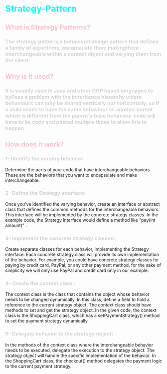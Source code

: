# <span style = "color:cyan" > Strategy-Pattern </span>

## <span style = "color:pink" >What is Strategy Patterns? </span>

### <span style="color:lightgrey">The strategy patter is a behavioral design pattern that defines a family of algorithms, encapsulate them makingthem interchangeable within a context object and varying them from the client.</span>

## <span style = "color:pink" >Why is it used?</span> 

### <span style="color:lightgrey"> It is usually used in Java and other OOP based languages to byPass a problem with the inheritance hierarchy where behaviours can only be shared vertically not horizontally, so if a child wants to have the same behaviour as another parent which is different from the parent's base behaviour code will have to be copy and pasted multiple times to allow this to happen

## <span style = "color:pink" > How does it work?

### <span style="color:lightgrey"> 1- Identify the varying behavior:
Determine the parts of your code that have interchangeable behaviors. These are the behaviors that you want to encapsulate and make interchangeable.

### <span style="color:lightgrey"> 2- Define the Strategy interface:
Once you've identified the varying behavior, create an interface or abstract class that defines the common methods for the interchangeable behaviors. This interface will be implemented by the concrete strategy classes. In the example code, the Strategy interface would define a method like "pay(int amount)" .

### <span style="color:lightgrey"> 3- Implement the concrete strategy classes:
Create separate classes for each behavior, implementing the Strategy interface. Each concrete strategy class will provide its own implementation of the behavior. For example, you could have concrete strategy classes for paying by credit card, PayPal, or any other payment method, for the sake of simplicity we will only use PayPal and credit card only in our example.

### <span style="color:lightgrey"> 4- Create the context class : 
The context class is the class that contains the object whose behavior needs to be changed dynamically. In this class, define a field to hold a reference to the current strategy object. The context class should have methods to set and get the strategy object. In the given code, the context class is the ShoppingCart class, which has a setPaymentStrategy() method to set the payment strategy dynamically.

### <span style="color:lightgrey"> 5- Delegate behavior to the strategy object: 
In the methods of the context class where the interchangeable behavior needs to be executed, delegate the execution to the strategy object. The strategy object will handle the specific implementation of the behavior. In the ShoppingCart class, the checkout() method delegates the payment logic to the current payment strategy.